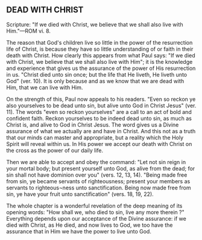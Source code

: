 ## DEAD WITH CHRIST ##

Scripture: "If we died with Christ, we believe that we shall also live with Him."—ROM vi. 8.



The reason that God's children live so little in the power of the resurrection life of Christ, is because they have so little understanding of or faith in their death with Christ. How clearly this appears from what Paul says: "If we died with Christ, we believe that we shall also live with Him"; it is the knowledge and experience that gives us the assurance of the power of His resurrection in us. "Christ died unto sin once; but the life that He liveth, He liveth unto God" (ver. 10). It is only because and as we know that we are dead with Him, that we can live with Him.



On the strength of this, Paul now appeals to his readers. "Even so reckon ye also yourselves to be dead unto sin, but alive unto God in Christ Jesus" (ver. 11). The words "even so reckon yourselves" are a call to an act of bold and confident faith. Reckon yourselves to be indeed dead unto sin, as much as Christ is, and alive to God in Christ Jesus. The word gives us a Divine assurance of what we actually are and have in Christ. And this not as a truth that our minds can master and appropriate, but a reality which the Holy Spirit will reveal within us. In His power we accept our death with Christ on the cross as the power of our daily life.



Then we are able to accept and obey the command: "Let not sin reign in your mortal body; but present yourself unto God, as alive from the dead; for sin shall not have dominion over you" (vers. 12, 13, 14). "Being made free from sin, ye became servants of righteousness; present your members as servants to righteous¬ness unto sanctification. Being now made free from sin, ye have your fruit unto sanctification" (vers. 18, 19, 22).



The whole chapter is a wonderful revelation of the deep meaning of its opening words: "How shall we, who died to sin, live any more therein ?" Everything depends upon our acceptance of the Divine assurance: if we died with Christ, as He died, and now lives to God, we too have the assurance that in Him we have the power to live unto God.

